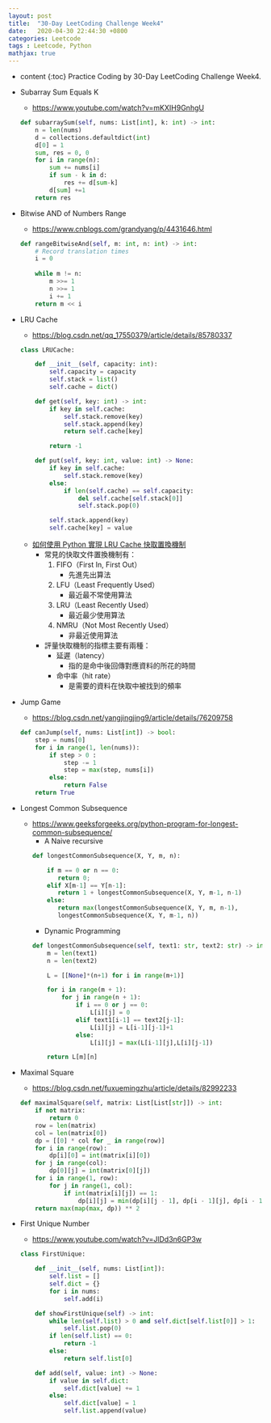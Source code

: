 ```yaml
---
layout: post
title:  "30-Day LeetCoding Challenge Week4"
date:   2020-04-30 22:44:30 +0800
categories: Leetcode
tags : Leetcode, Python 
mathjax: true
---
```

* content 
{:toc}
Practice Coding by 30-Day LeetCoding Challenge Week4.




* Subarray Sum Equals K
    * https://www.youtube.com/watch?v=mKXIH9GnhgU
    ```python
    def subarraySum(self, nums: List[int], k: int) -> int:
        n = len(nums)
        d = collections.defaultdict(int)
        d[0] = 1
        sum, res = 0, 0
        for i in range(n):
            sum += nums[i]
            if sum - k in d:
                res += d[sum-k]
            d[sum] +=1
        return res
    ```
* Bitwise AND of Numbers Range
    * https://www.cnblogs.com/grandyang/p/4431646.html
    ```python
    def rangeBitwiseAnd(self, m: int, n: int) -> int:
        # Record translation times
        i = 0
        
        while m != n:
            m >>= 1
            n >>= 1
            i += 1
        return m << i
    ```
* LRU Cache
    * https://blog.csdn.net/qq_17550379/article/details/85780337
    ```python
    class LRUCache:

        def __init__(self, capacity: int):
            self.capacity = capacity
            self.stack = list()
            self.cache = dict()

        def get(self, key: int) -> int:
            if key in self.cache:
                self.stack.remove(key)
                self.stack.append(key)
                return self.cache[key]

            return -1

        def put(self, key: int, value: int) -> None:
            if key in self.cache:
                self.stack.remove(key)
            else:
                if len(self.cache) == self.capacity:
                    del self.cache[self.stack[0]]
                    self.stack.pop(0)

            self.stack.append(key)
            self.cache[key] = value
    ```
    * [如何使用 Python 實現 LRU Cache 快取置換機制](https://blog.techbridge.cc/2019/04/06/how-to-use-python-implement-least-recently-used/)
        * 常見的快取文件置換機制有：
            1. FIFO（First In, First Out）
                * 先進先出算法
            2. LFU（Least Frequently Used）
                * 最近最不常使用算法
            3. LRU（Least Recently Used）
                * 最近最少使用算法
            4. NMRU（Not Most Recently Used）
                * 非最近使用算法
        * 評量快取機制的指標主要有兩種：
            * 延遲（latency）
                * 指的是命中後回傳對應資料的所花的時間
            * 命中率（hit rate）
                * 是需要的資料在快取中被找到的頻率
    
* Jump Game
    * https://blog.csdn.net/yangjingjing9/article/details/76209758
    ```python
    def canJump(self, nums: List[int]) -> bool:
        step = nums[0]
        for i in range(1, len(nums)):
            if step > 0 :
                step -= 1
                step = max(step, nums[i])
            else:
                return False
        return True
    ```
* Longest Common Subsequence
    * https://www.geeksforgeeks.org/python-program-for-longest-common-subsequence/
        * A Naive recursive
        ```python
        def longestCommonSubsequence(X, Y, m, n): 
  
            if m == 0 or n == 0: 
               return 0; 
            elif X[m-1] == Y[n-1]: 
               return 1 + longestCommonSubsequence(X, Y, m-1, n-1)
            else: 
               return max(longestCommonSubsequence(X, Y, m, n-1),
               longestCommonSubsequence(X, Y, m-1, n))
        ```
        * Dynamic Programming 
        ```python
        def longestCommonSubsequence(self, text1: str, text2: str) -> int:
            m = len(text1)
            n = len(text2)

            L = [[None]*(n+1) for i in range(m+1)]

            for i in range(m + 1):
                for j in range(n + 1):
                    if i == 0 or j == 0:
                        L[i][j] = 0
                    elif text1[i-1] == text2[j-1]:
                        L[i][j] = L[i-1][j-1]+1
                    else:
                        L[i][j] = max(L[i-1][j],L[i][j-1])

            return L[m][n]
        ```
* Maximal Square
    * https://blog.csdn.net/fuxuemingzhu/article/details/82992233
    ```python
    def maximalSquare(self, matrix: List[List[str]]) -> int:
        if not matrix: 
            return 0
        row = len(matrix)
        col = len(matrix[0])
        dp = [[0] * col for _ in range(row)]
        for i in range(row):
            dp[i][0] = int(matrix[i][0])
        for j in range(col):
            dp[0][j] = int(matrix[0][j])
        for i in range(1, row):
            for j in range(1, col):
                if int(matrix[i][j]) == 1:
                    dp[i][j] = min(dp[i][j - 1], dp[i - 1][j], dp[i - 1][j - 1]) + 1
        return max(map(max, dp)) ** 2
    ```
* First Unique Number
    * https://www.youtube.com/watch?v=JlDd3n6GP3w
    ```python
    class FirstUnique:

        def __init__(self, nums: List[int]):
            self.list = []
            self.dict = {}
            for i in nums:
                self.add(i)

        def showFirstUnique(self) -> int:
            while len(self.list) > 0 and self.dict[self.list[0]] > 1:
                self.list.pop(0)
            if len(self.list) == 0:
                return -1
            else:
                return self.list[0]

        def add(self, value: int) -> None:
            if value in self.dict:
                self.dict[value] += 1
            else:
                self.dict[value] = 1
                self.list.append(value)
    ```